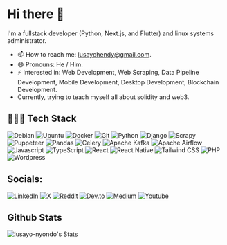 # Hi there 👋
I'm a fullstack developer (Python, Next.js, and Flutter) and linux systems administrator.

- 📫 How to reach me: lusayohendy@gmail.com.
- 😄 Pronouns: He / Him.
- ⚡ Interested in: Web Development, Web Scraping, Data Pipeline Development, Mobile Development, Desktop Development, Blockchain Development.
- Currently, trying to teach myself all about solidity and web3.

## 👩🏾‍💻 Tech Stack 

![Debian](https://img.shields.io/badge/Debian-%2315803D.svg?logo=Debian&logoColor=white)
![Ubuntu](https://img.shields.io/badge/Ubuntu-%2315803D.svg?logo=Ubuntu&logoColor=white)
![Docker](https://img.shields.io/badge/Docker-%2315803D.svg?logo=Docker&logoColor=white)
![Git](https://img.shields.io/badge/Git-%2315803D.svg?logo=Git&logoColor=white)
![Python](https://img.shields.io/badge/Python-%2315803D.svg?logo=Python&logoColor=white)
![Django](https://img.shields.io/badge/Django-%2315803D.svg?logo=Django&logoColor=white)
![Scrapy](https://img.shields.io/badge/Scrapy-%2315803D.svg?logo=Scrapy&logoColor=white)
![Puppeteer](https://img.shields.io/badge/Puppeteer-%2315803D.svg?logo=Puppeteer&logoColor=white)
![Pandas](https://img.shields.io/badge/Pandas-%2315803D.svg?logo=Pandas&logoColor=white)
![Celery](https://img.shields.io/badge/Celery-%2315803D.svg?logo=Celery&logoColor=white)
![Apache Kafka](https://img.shields.io/badge/Apache%20Kafka-%2315803D.svg?logo=Apache%20Kafka)
![Apache Airflow](https://img.shields.io/badge/Apache%20Airflow-%2315803D.svg?logo=Apache%20Airflow)
![Javascript](https://img.shields.io/badge/Javascript-%2315803D.svg?logo=Javascript&logoColor=white)
![TypeScript](https://img.shields.io/badge/TypeScript-%2315803D.svg?logo=TypeScript&logoColor=white)
![React](https://img.shields.io/badge/React-%2315803D.svg?logo=React&logoColor=white)
![React Native](https://img.shields.io/badge/React%20Native-%2315803D.svg?logo=React%20Native&logoColor=white)
![Tailwind CSS](https://img.shields.io/badge/Tailwind%20CSS-%2315803D.svg?logo=Tailwind%20CSS&logoColor=white)
![PHP](https://img.shields.io/badge/PHP-%2315803D.svg?logo=PHP&logoColor=white)
![Wordpress](https://img.shields.io/badge/Wordpress-%2315803D.svg?logo=Wordpress)

## Socials:
[![LinkedIn](https://img.shields.io/badge/LinkedIn-%230077B5.svg?logo=linkedin&logoColor=white)](https://www.linkedin.com/in/lusayo-nyondo-932a6117b/)
[![X](https://img.shields.io/badge/X-black.svg?logo=X&logoColor=white)](https://x.com/lusayo_ny)
[![Reddit](https://img.shields.io/badge/Reddit-%23FF4500.svg?logo=Reddit&logoColor=white)](https://reddit.com/users/lusayo_ny)
[![Dev.to](https://img.shields.io/badge/Dev.to-black.svg?logo=Dev.to&logoColor=white)](https://dev.to/lusayo_ny)
[![Medium](https://img.shields.io/badge/Medium-black.svg?logo=Medium&logoColor=white)](https://medium.com/@lusayo-nyondo)
[![Youtube](https://img.shields.io/badge/Youtube-red.svg?logo=Youtube&logoColor=white)](https://youtube.com/@project_sayo)

## Github Stats
![lusayo-nyondo's Stats](https://github-readme-stats.vercel.app/api?username=lusayo-nyondo&theme=vue-dark&show_icons=true&hide_border=true&count_private=true)
